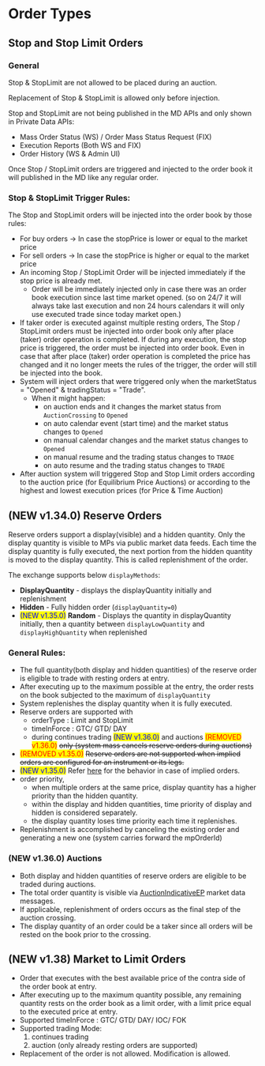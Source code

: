 # Order Types

## Stop and Stop Limit Orders

### General

Stop & StopLimit are not allowed to be placed during an auction.&#x20;

Replacement of Stop & StopLimit is allowed only before injection.&#x20;

Stop and StopLimit are not being published in the MD APIs and only shown in Private Data APIs:

* Mass Order Status (WS) / Order Mass Status Request (FIX)
* Execution Reports (Both WS and FIX)
* Order History (WS & Admin UI)

Once Stop / StopLimit orders are triggered and injected to the order book it will published in the MD like any regular order.



### Stop & StopLimit Trigger Rules:

The Stop and StopLimit orders will be injected into the order book by those rules:

* For buy orders → In case the stopPrice is lower or equal to the market price
* For sell orders → In case the stopPrice is higher or equal to the market price
* An incoming Stop / StopLimit Order will be injected immediately  if the stop price is already met.
  * Order will be immediately injected only in case there was an order book execution since last time market opened. (so on 24/7 it will always take last execution and non 24 hours calendars it will only use executed trade since today market open.)
* If taker order is executed against multiple resting orders, The Stop / StopLimit orders must be injected into order book only after place (taker) order operation is completed. If during any execution, the stop price is triggered, the order must be injected into order book. Even in case that after place (taker) order operation is completed the price has changed and it no longer meets the rules of the trigger, the order will still be injected into the book.
* System will inject orders that were triggered only when the marketStatus = "Opened" & tradingStatus = "Trade".
  * When it might happen:
    * on auction ends and it changes the market status from `AuctionCrossing` to `Opened`
    * on auto calendar event (start time) and the market status changes to `Opened`
    * on manual calendar changes and the market status changes to `Opened`
    * on manual resume and the trading status changes to `TRADE`
    * on auto resume and the trading status changes to `TRADE`
* After auction system will triggered Stop and Stop Limit orders according to the auction price (for Equilibrium Price Auctions) or according to the highest and lowest execution prices (for Price & Time Auction)



## (NEW v1.34.0) Reserve Orders

Reserve orders support a display(visible) and a hidden quantity. Only the display quantity is visible to MPs via public market data feeds. Each time the display quantity is fully executed, the next portion from the hidden quantity is moved to the display quantity. This is called replenishment of the order.&#x20;

The exchange supports below `displayMethods`:

* **DisplayQuantity** - displays the displayQuantity initially and replenishment
* **Hidden** - Fully hidden order (`displayQuantity=0`)
* <mark style="color:blue;">(NEW v1.35.0)</mark> **Random** - Displays the quantity in displayQuantity initially, then a quantity between `displayLowQuantity` and `displayHighQuantity` when replenished

### **General Rules:**

* The full quantity(both display and hidden quantities) of the reserve order is eligible to trade with resting orders at entry.
* After executing up to the maximum possible at the entry, the order rests on the book subjected to the maximum of `displayQuantity`
* System replenishes the display quantity when it is fully executed.
* Reserve orders are supported with
  * orderType : Limit and StopLimit
  * timeInForce : GTC/ GTD/ DAY
  * during continues trading <mark style="color:blue;">(NEW v1.36.0)</mark> and auctions <mark style="color:red;">(REMOVED v1.36.0)</mark> ~~only (system mass cancels reserve orders during auctions)~~
* <mark style="color:red;">(REMOVED v1.35.0)</mark> ~~Reserve orders are not supported when implied orders are configured for an instrument or its legs.~~
* <mark style="color:blue;">(NEW v1.35.0)</mark> Refer [here](new-v1.28.0-implied-orders/) for the behavior in case of implied orders.
* order priority,
  * when multiple orders at the same price, display quantity has a higher priority than the hidden quantity.&#x20;
  * within the display and hidden quantities, time priority of display and hidden is considered separately.
  * the display quantity loses time priority each time it replenishes.
* Replenishment is accomplished by canceling the existing order and generating a new one (system carries forward the mpOrderId)

### (NEW v1.36.0) Auctions

* Both display and hidden quantities of reserve orders are eligible to be traded during auctions.
* The total order quantity is visible via [AuctionIndicativeEP](../../ws/market-data.md#auction-indicative-equilibrium-price-message) market data messages.
* If applicable, replenishment of orders occurs as the final step of the auction crossing.
* The display quantity of an order could be a taker since all orders will be rested on the book prior to the crossing.



## (NEW v1.38) Market to Limit Orders

* Order that executes with the best available price of the contra side of the order book at entry.
* After executing up to the maximum quantity possible, any remaining quantity rests on the order book as a limit order, with a limit price equal to the executed price at entry.
* Supported timeInForce : GTC/ GTD/ DAY/ IOC/ FOK
* Supported trading Mode:&#x20;
  1. continues trading&#x20;
  2. auction (only already resting orders are supported)
* Replacement of the order is not allowed. Modification is allowed.
